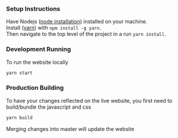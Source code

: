 ### Setup Instructions
Have Nodejs ([node installation](https://nodejs.org/en/)) installed on your machine.  
Install ([yarn](https://yarnpkg.com/lang/en/)) with ``npm install -g yarn``.  
Then navigate to the top level of the project in a run ``yarn install``.

### Development Running
To run the website locally
```bash
yarn start
```

### Production Building
To have your changes reflected on the live website, you first need to build/bundle the javascript and css
```bash
yarn build
```

Merging changes into master will update the website
